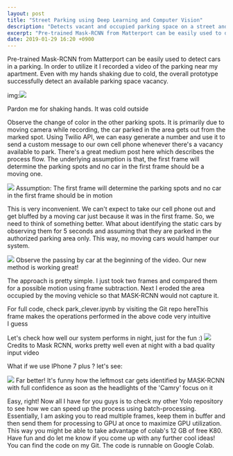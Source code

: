 ```yaml
---
layout: post
title: "Street Parking using Deep Learning and Computer Vision"
description: "Detects vacant and occupied parking space on a street and sends a text whenever a space is available to park"
excerpt: "Pre-trained Mask-RCNN from Matterport can be easily used to detect cars in a parking. In order to utilize it I recorded a video of the parking near my apartment. Even with my hands shaking due to cold, the overall prototype successfully detect an available parking space vacancy."
date: 2019-01-29 16:20 +0900
---
```


Pre-trained Mask-RCNN from Matterport can be easily used to detect cars in a parking. In order to utilize it I recorded a video of the parking near my apartment. Even with my hands shaking due to cold, the overall prototype successfully detect an available parking space vacancy.

img:![](test_vid.gif)


Pardon me for shaking hands. It was cold outside

Observe the change of color in the other parking spots. It is primarily due to moving camera while recording, the car parked in the area gets out from the marked spot. Using Twilio API, we can easy generate a number and use it to send a custom message to our own cell phone whenever there's a vacancy available to park. There's a great medium post here which describes the process flow. The underlying assumption is that, the first frame will determine the parking spots and no car in the first frame should be a moving one.


![](assumption_test1.gif)
Assumption: The first frame will determine the parking spots and no car in the first frame should be in motion


This is very inconvenient. We can't expect to take our cell phone out and get bluffed by a moving car just because it was in the first frame. So, we need to think of something better. What about identifying the static cars by observing them for 5 seconds and assuming that they are parked in the authorized parking area only. This way, no moving cars would hamper our system.

![](better_test1.gif)
Observe the passing by car at the beginning of the video. Our new method is working great!


The approach is pretty simple. I just took two frames and compared them for a possible motion using frame subtraction. Next I eroded the area occupied by the moving vehicle so that MASK-RCNN would not capture it.







For full code, check park_clever.ipynb by visiting the Git repo hereThis frame makes the operations performed in the above code very intuitive I guess



Let's check how well our system performs in night, just for the fun :)
![](night_blur_test.gif)
Credits to Mask RCNN, works pretty well even at night with a bad quality input video


What if we use IPhone 7 plus ? let's see:

![](night_better_test.gif)
Far better! It's funny how the leftmost car gets identified by MASK-RCNN with full confidence as soon as the headlights of the 'Camry' focus on it


Easy, right! Now all I have for you guys is to check my other Yolo repository to see how we can speed up the process using batch-processing. Essentially, I am asking you to read multiple frames, keep them in buffer and then send them for processing to GPU at once to maximize GPU utilization. This way you might be able to take advantage of colab's 12 GB of free K80.
Have fun and do let me know if you come up with any further cool ideas! You can find the code on my Git. The code is runnable on Google Colab.
